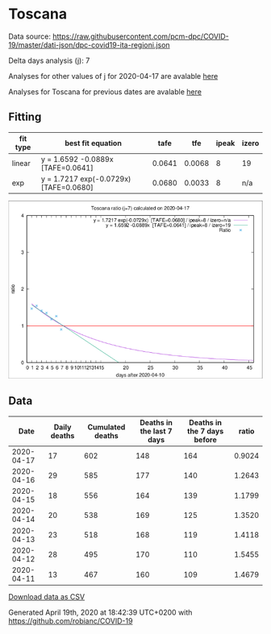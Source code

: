 # Toscana

Data source: https://raw.githubusercontent.com/pcm-dpc/COVID-19/master/dati-json/dpc-covid19-ita-regioni.json

Delta days analysis (j): 7

Analyses for other values of j for 2020-04-17 are avalable [here](../2020-04-17/README.md)

Analyses for Toscana for previous dates are avalable [here](../README.md)

## Fitting 
|fit type|best fit equation|tafe|tfe|ipeak|izero|
|-------|-----|--------|------|---|---|
|linear|y = 1.6592 -0.0889x  [TAFE=0.0641]|0.0641|0.0068|8|19|
|exp|y = 1.7217 exp(-0.0729x)  [TAFE=0.0680]|0.0680|0.0033|8|n/a|

![Plot](COVID-19_toscana_j7_2020-04-17.png)

## Data
|Date|Daily deaths|Cumulated deaths|Deaths in the last 7 days|Deaths in the 7 days before|ratio|
|----|----------|-----------|-------|--------------------|-----|
|2020-04-17|17|602|148|164|0.9024|
|2020-04-16|29|585|177|140|1.2643|
|2020-04-15|18|556|164|139|1.1799|
|2020-04-14|20|538|169|125|1.3520|
|2020-04-13|23|518|168|119|1.4118|
|2020-04-12|28|495|170|110|1.5455|
|2020-04-11|13|467|160|109|1.4679|

[Download data as CSV](COVID-19_toscana_j7_2020-04-17.csv)

Generated April 19th, 2020 at 18:42:39 UTC+0200 with https://github.com/robianc/COVID-19
